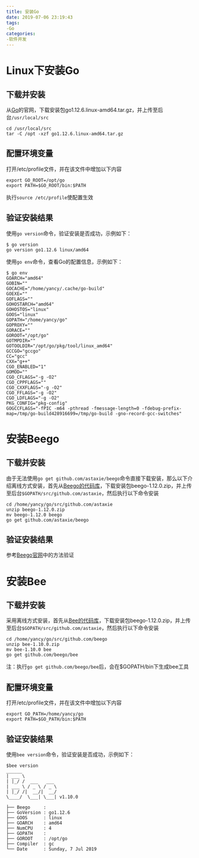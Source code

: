 ```yaml
---
title: 安装Go
date: 2019-07-06 23:19:43
tags: 
-Go
categories: 
-软件开发
---
```


# Linux下安装Go

## 下载并安装
从[Go](https://golang.google.cn/)的官网，下载安装包go1.12.6.linux-amd64.tar.gz，并上传至后台`/usr/local/src`

```
cd /usr/local/src
tar -C /opt -xzf go1.12.6.linux-amd64.tar.gz
```

## 配置环境变量
打开/etc/profile文件，并在该文件中增加以下内容
```
export GO_ROOT=/opt/go
export PATH=$GO_ROOT/bin:$PATH
```
执行`source /etc/profile`使配置生效

## 验证安装结果
使用`go version`命令，验证安装是否成功，示例如下：
```
$ go version
go version go1.12.6 linux/amd64
```

使用`go env`命令，查看Go的配置信息，示例如下：
```
$ go env
GOARCH="amd64"
GOBIN=""
GOCACHE="/home/yancy/.cache/go-build"
GOEXE=""
GOFLAGS=""
GOHOSTARCH="amd64"
GOHOSTOS="linux"
GOOS="linux"
GOPATH="/home/yancy/go"
GOPROXY=""
GORACE=""
GOROOT="/opt/go"
GOTMPDIR=""
GOTOOLDIR="/opt/go/pkg/tool/linux_amd64"
GCCGO="gccgo"
CC="gcc"
CXX="g++"
CGO_ENABLED="1"
GOMOD=""
CGO_CFLAGS="-g -O2"
CGO_CPPFLAGS=""
CGO_CXXFLAGS="-g -O2"
CGO_FFLAGS="-g -O2"
CGO_LDFLAGS="-g -O2"
PKG_CONFIG="pkg-config"
GOGCCFLAGS="-fPIC -m64 -pthread -fmessage-length=0 -fdebug-prefix-map=/tmp/go-build428916699=/tmp/go-build -gno-record-gcc-switches"
```

# 安装Beego

## 下载并安装
由于无法使用`go get github.com/astaxie/beego`命令直接下载安装，那么以下介绍离线方式安装，首先从[Beego的代码库](https://github.com/astaxie/beego)，下载安装包beego-1.12.0.zip，并上传至后台`$GOPATH/src/github.com/astaxie`，然后执行以下命令安装

```
cd /home/yancy/go/src/github.com/astaxie
unzip beego-1.12.0.zip
mv beego-1.12.0 beego
go get github.com/astaxie/beego
```

## 验证安装结果
参考[Beego官网](https://beego.me/)中的方法验证


# 安装Bee
## 下载并安装
采用离线方式安装，首先从[Bee的代码库](https://github.com/beego/bee)，下载安装包beego-1.12.0.zip，并上传至后台`$GOPATH/src/github.com/astaxie`，然后执行以下命令安装

```
cd /home/yancy/go/src/github.com/beego
unzip bee-1.10.0.zip
mv bee-1.10.0 bee
go get github.com/beego/bee
```
注：执行`go get github.com/beego/bee`后，会在$GOPATH/bin下生成bee工具

## 配置环境变量
打开/etc/profile文件，并在该文件中增加以下内容
```
export GO_PATH=/home/yancy/go
export PATH=$GO_PATH/bin:$PATH
```

## 验证安装结果
使用`bee version`命令，验证安装是否成功，示例如下：
```
$bee version
______
| ___ \
| |_/ /  ___   ___
| ___ \ / _ \ / _ \
| |_/ /|  __/|  __/
\____/  \___| \___| v1.10.0

├── Beego     : 
├── GoVersion : go1.12.6
├── GOOS      : linux
├── GOARCH    : amd64
├── NumCPU    : 4
├── GOPATH    : 
├── GOROOT    : /opt/go
├── Compiler  : gc
└── Date      : Sunday, 7 Jul 2019

```